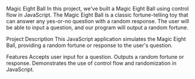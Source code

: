 Magic Eight Ball
In this project, we've built a Magic Eight Ball using control flow in JavaScript. The Magic Eight Ball is a classic fortune-telling toy that can answer any yes-or-no question with a random response. The user will be able to input a question, and our program will output a random fortune.

Project Description
This JavaScript application simulates the Magic Eight Ball, providing a random fortune or response to the user's question.

Features
Accepts user input for a question.
Outputs a random fortune or response.
Demonstrates the use of control flow and randomization in JavaScript.
